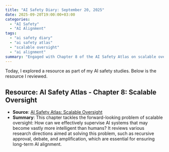 ```yaml
---
title: "AI Safety Diary: September 20, 2025"
date: 2025-09-20T19:00:00+03:00
categories:
  - "AI Safety"
  - "AI Alignment"
tags:
  - "ai safety diary"
  - "ai safety atlas"
  - "scalable oversight"
  - "ai alignment"
summary: "Engaged with Chapter 8 of the AI Safety Atlas on scalable oversight. This chapter explores methods for supervising and guiding AI systems that are more capable than humans, a critical challenge for long-term AI alignment."
---
```


Today, I explored a resource as part of my AI safety studies. Below is the resource I reviewed.

## Resource: AI Safety Atlas - Chapter 8: Scalable Oversight
- **Source**: [AI Safety Atlas: Scalable Oversight](https://ai-safety-atlas.com/chapters/08)
- **Summary**: This chapter tackles the forward-looking problem of scalable oversight: How can we effectively supervise AI systems that may become vastly more intelligent than humans? It reviews various research directions aimed at solving this problem, such as recursive approval, debate, and amplification, which are essential for ensuring long-term AI alignment.